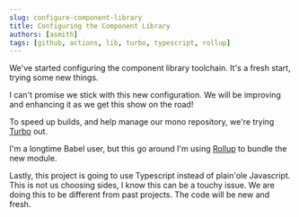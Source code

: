 ```yaml
---
slug: configure-component-library
title: Configuring the Component Library
authors: [asmith]
tags: [github, actions, lib, turbo, typescript, rollup]
---
```


We've started configuring the component library toolchain. It's a fresh start, trying some new things.

I can't promise we stick with this new configuration. We will be improving and enhancing it as we get this show on the road!

<!-- truncate -->

To speed up builds, and help manage our mono repository, we're trying [Turbo](https://vercel.com/solutions/turborepo) out.

I'm a longtime Babel user, but this go around I'm using [Rollup](https://rollupjs.org/) to bundle the new module.

Lastly, this project is going to use Typescript instead of plain'ole Javascript. This is not us choosing sides, I know this can be a touchy issue. We are doing this to be different from past projects. The code will be new and fresh.
